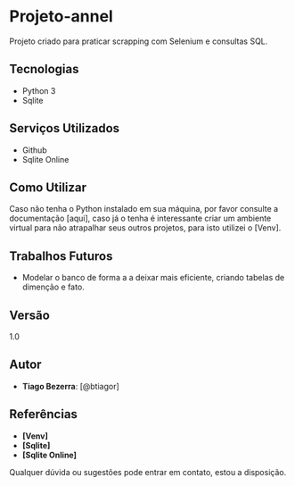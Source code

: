 # Projeto-annel

Projeto criado para praticar scrapping com Selenium e consultas SQL.

## Tecnologias

* Python 3
* Sqlite

## Serviços Utilizados

* Github
* Sqlite Online

## Como Utilizar
Caso não tenha o Python instalado em sua máquina, por favor consulte a documentação [aqui], caso já o tenha é interessante criar um ambiente virtual para não atrapalhar seus outros projetos, para isto utilizei o [Venv].

## Trabalhos Futuros
* Modelar o banco de forma a a deixar mais eficiente, criando tabelas de dimenção e fato.

## Versão

1.0

## Autor

* **Tiago Bezerra**: [@btiagor]

## Referências
* **[Venv]**
* **[Sqlite]**
* **[Sqlite Online]**

Qualquer dúvida ou sugestões pode entrar em contato, estou a disposição.
